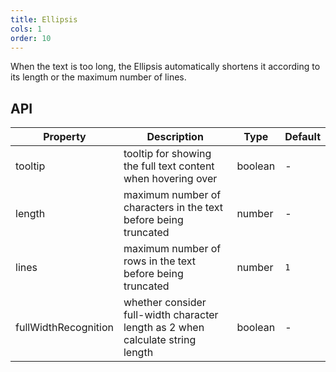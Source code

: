 ```yaml
---
title: Ellipsis
cols: 1
order: 10
---
```


When the text is too long, the Ellipsis automatically shortens it according to its length or the maximum number of lines.

## API

| Property | Description | Type | Default |
| --- | --- | --- | --- |
| tooltip | tooltip for showing the full text content when hovering over | boolean | - |
| length | maximum number of characters in the text before being truncated | number | - |
| lines | maximum number of rows in the text before being truncated | number | `1` |
| fullWidthRecognition | whether consider full-width character length as 2 when calculate string length | boolean | - |

